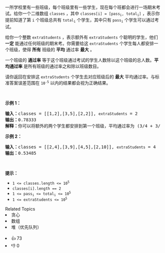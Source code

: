 <p>一所学校里有一些班级，每个班级里有一些学生，现在每个班都会进行一场期末考试。给你一个二维数组 <code>classes</code>&nbsp;，其中&nbsp;<code>classes[i] = [pass<sub>i</sub>, total<sub>i</sub>]</code>&nbsp;，表示你提前知道了第&nbsp;<code>i</code>&nbsp;个班级总共有&nbsp;<code>total<sub>i</sub></code>&nbsp;个学生，其中只有&nbsp;<code>pass<sub>i</sub></code>&nbsp;个学生可以通过考试。</p>

<p>给你一个整数&nbsp;<code>extraStudents</code>&nbsp;，表示额外有&nbsp;<code>extraStudents</code>&nbsp;个聪明的学生，他们 <strong>一定</strong>&nbsp;能通过任何班级的期末考。你需要给这&nbsp;<code>extraStudents</code>&nbsp;个学生每人都安排一个班级，使得 <strong>所有</strong>&nbsp;班级的 <strong>平均</strong>&nbsp;通过率 <strong>最大</strong>&nbsp;。</p>

<p>一个班级的&nbsp;<strong>通过率</strong>&nbsp;等于这个班级通过考试的学生人数除以这个班级的总人数。<strong>平均通过率</strong>&nbsp;是所有班级的通过率之和除以班级数目。</p>

<p>请你返回在安排这 <code><span style="">extraStudents</span></code> 个学生去对应班级后的 <strong>最大</strong>&nbsp;平均通过率。与标准答案误差范围在&nbsp;<code>10<sup>-5</sup></code>&nbsp;以内的结果都会视为正确结果。</p>

<p>&nbsp;</p>

<p><strong>示例 1：</strong></p>

<pre>
<b>输入：</b>classes = [[1,2],[3,5],[2,2]], <span><code>extraStudents</code></span> = 2
<b>输出：</b>0.78333
<b>解释：</b>你可以将额外的两个学生都安排到第一个班级，平均通过率为 (3/4 + 3/5 + 2/2) / 3 = 0.78333 。
</pre>

<p><strong>示例 2：</strong></p>

<pre>
<b>输入：</b>classes = [[2,4],[3,9],[4,5],[2,10]], <span><code>extraStudents</code></span> = 4
<strong>输出：</strong>0.53485
</pre>

<p>&nbsp;</p>

<p><strong>提示：</strong></p>

<ul> 
 <li><code>1 &lt;= classes.length &lt;= 10<sup>5</sup></code></li> 
 <li><code>classes[i].length == 2</code></li> 
 <li><code>1 &lt;= pass<sub>i</sub> &lt;= total<sub>i</sub> &lt;= 10<sup>5</sup></code></li> 
 <li><code>1 &lt;= extraStudents &lt;= 10<sup>5</sup></code></li> 
</ul>

<div><div>Related Topics</div><div><li>贪心</li><li>数组</li><li>堆（优先队列）</li></div></div><br><div><li>👍 73</li><li>👎 0</li></div>